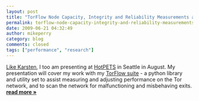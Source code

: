 ```yaml
---
layout: post
title: "TorFlow Node Capacity, Integrity and Reliability Measurements at HotPETS"
permalink: torflow-node-capacity-integrity-and-reliability-measurements-hotpets
date: 2009-06-21 04:32:49
author: mikeperry
category: blog
comments: closed
tags: ["performance", "research"]
---
```


[Like Karsten](https://blog.torproject.org/blog/measuring-tor-network-public-directory-information), I too am presenting at [HotPETS](http://petsymposium.org/2009/hotpets.php) in Seattle in August. My presentation will cover my work with my [TorFlow suite](https://svn.torproject.org/svn/torflow/trunk/) - a python library and utility set to assist measuring and adjusting performance on the Tor network, and to scan the network for malfunctioning and misbehaving exits. [**read more »**](https://blog.torproject.org/blog/torflow-node-capacity-integrity-and-reliability-measurements-hotpets)

